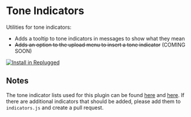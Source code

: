 # Tone Indicators

Utilities for tone indicators:

- Adds a tooltip to tone indicators in messages to show what they mean
- ~~Adds an option to the upload menu to insert a tone indicator~~ (COMING SOON)

[![Install in Replugged](https://img.shields.io/badge/-Install%20in%20Replugged-blue?style=for-the-badge&logo=none)](https://replugged.dev/install?identifier=dev.albertp.ToneIndicators)

## Notes

The tone indicator lists used for this plugin can be found
[here](https://toneindicators.carrd.co/#masterlist) and
[here](https://tonetags.carrd.co/#masterlist). If there are additional indicators that should be
added, please add them to `indicators.js` and create a pull request.
